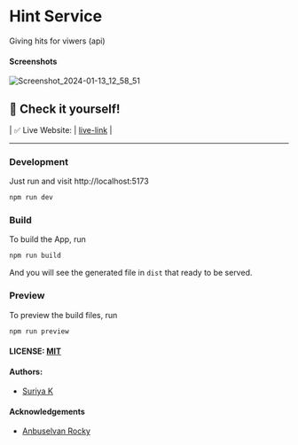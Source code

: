 # Hint Service

Giving hits for viwers (api)

#### Screenshots

![Screenshot_2024-01-13_12_58_51](https://github.com/SuriyaMassMsd/cyberdude-challenges/assets/53015384/d694bc72-03c8-426f-87e7-dee3259ccfeb)

## 🎉 Check it yourself!

| ✅ Live Website: | [live-link](https://suriyamassmsd.github.io/cyberdude-challenges/Javascript-Dom/06.Github-api/dist/) |

---

### Development

Just run and visit http://localhost:5173

```bash
npm run dev
```

### Build

To build the App, run

```bash
npm run build
```

And you will see the generated file in `dist` that ready to be served.

### Preview

To preview the build files, run

```bash
npm run preview
```

#### LICENSE: [MIT](./LICENSE)

#### Authors:

- [Suriya K](https://github.com/SuriyaMassMsd)

#### Acknowledgements

- [Anbuselvan Rocky](https://fb.me/anburocky3)

